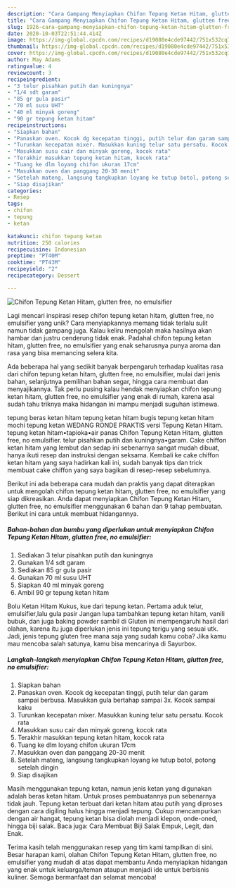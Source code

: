 ```yaml
---
description: "Cara Gampang Menyiapkan Chifon Tepung Ketan Hitam, glutten free, no emulsifier Anti Gagal"
title: "Cara Gampang Menyiapkan Chifon Tepung Ketan Hitam, glutten free, no emulsifier Anti Gagal"
slug: 1926-cara-gampang-menyiapkan-chifon-tepung-ketan-hitam-glutten-free-no-emulsifier-anti-gagal
date: 2020-10-03T22:51:44.414Z
image: https://img-global.cpcdn.com/recipes/d19080e4cde97442/751x532cq70/chifon-tepung-ketan-hitam-glutten-free-no-emulsifier-foto-resep-utama.jpg
thumbnail: https://img-global.cpcdn.com/recipes/d19080e4cde97442/751x532cq70/chifon-tepung-ketan-hitam-glutten-free-no-emulsifier-foto-resep-utama.jpg
cover: https://img-global.cpcdn.com/recipes/d19080e4cde97442/751x532cq70/chifon-tepung-ketan-hitam-glutten-free-no-emulsifier-foto-resep-utama.jpg
author: May Adams
ratingvalue: 4
reviewcount: 3
recipeingredient:
- "3 telur pisahkan putih dan kuningnya"
- "1/4 sdt garam"
- "85 gr gula pasir"
- "70 ml susu UHT"
- "40 ml minyak goreng"
- "90 gr tepung ketan hitam"
recipeinstructions:
- "Siapkan bahan"
- "Panaskan oven. Kocok dg kecepatan tinggi, putih telur dan garam sampai berbusa. Masukkan gula bertahap sampai 3x. Kocok sampai kaku"
- "Turunkan kecepatan mixer. Masukkan kuning telur satu persatu. Kocok rata"
- "Masukkan susu cair dan minyak goreng, kocok rata"
- "Terakhir masukkan tepung ketan hitam, kocok rata"
- "Tuang ke dlm loyang chifon ukuran 17cm"
- "Masukkan oven dan panggang 20-30 menit"
- "Setelah mateng, langsung tangkupkan loyang ke tutup botol, potong setelah dingin"
- "Siap disajikan"
categories:
- Resep
tags:
- chifon
- tepung
- ketan

katakunci: chifon tepung ketan 
nutrition: 250 calories
recipecuisine: Indonesian
preptime: "PT40M"
cooktime: "PT43M"
recipeyield: "2"
recipecategory: Dessert

---
```



![Chifon Tepung Ketan Hitam, glutten free, no emulsifier](https://img-global.cpcdn.com/recipes/d19080e4cde97442/751x532cq70/chifon-tepung-ketan-hitam-glutten-free-no-emulsifier-foto-resep-utama.jpg)

Lagi mencari inspirasi resep chifon tepung ketan hitam, glutten free, no emulsifier yang unik? Cara menyiapkannya memang tidak terlalu sulit namun tidak gampang juga. Kalau keliru mengolah maka hasilnya akan hambar dan justru cenderung tidak enak. Padahal chifon tepung ketan hitam, glutten free, no emulsifier yang enak seharusnya punya aroma dan rasa yang bisa memancing selera kita.

Ada beberapa hal yang sedikit banyak berpengaruh terhadap kualitas rasa dari chifon tepung ketan hitam, glutten free, no emulsifier, mulai dari jenis bahan, selanjutnya pemilihan bahan segar, hingga cara membuat dan menyajikannya. Tak perlu pusing kalau hendak menyiapkan chifon tepung ketan hitam, glutten free, no emulsifier yang enak di rumah, karena asal sudah tahu triknya maka hidangan ini mampu menjadi suguhan istimewa.

tepung beras ketan hitam tepung ketan hitam bugis tepung ketan hitam mochi tepung ketan WEDANG RONDE PRAKTIS versi Tepung Ketan Hitam. tepung ketan hitam•tapioka•air panas Chifon Tepung Ketan Hitam, glutten free, no emulsifier. telur pisahkan putih dan kuningnya•garam. Cake chiffon ketan hitam yang lembut dan sedap ini sebenarnya sangat mudah dibuat, hanya ikuti resep dan instruksi dengan seksama. Kembali ke cake chiffon ketan hitam yang saya hadirkan kali ini, sudah banyak tips dan trick membuat cake chiffon yang saya bagikan di resep-resep sebelumnya.


Berikut ini ada beberapa cara mudah dan praktis yang dapat diterapkan untuk mengolah chifon tepung ketan hitam, glutten free, no emulsifier yang siap dikreasikan. Anda dapat menyiapkan Chifon Tepung Ketan Hitam, glutten free, no emulsifier menggunakan 6 bahan dan 9 tahap pembuatan. Berikut ini cara untuk membuat hidangannya.

<!--inarticleads1-->

##### Bahan-bahan dan bumbu yang diperlukan untuk menyiapkan Chifon Tepung Ketan Hitam, glutten free, no emulsifier:

1. Sediakan 3 telur pisahkan putih dan kuningnya
1. Gunakan 1/4 sdt garam
1. Sediakan 85 gr gula pasir
1. Gunakan 70 ml susu UHT
1. Siapkan 40 ml minyak goreng
1. Ambil 90 gr tepung ketan hitam


Bolu Ketan Hitam Kukus, kue dari tepung ketan. Pertama aduk telur, emulsifier,lalu gula pasir Jangan lupa tambahkan tepung ketan hitam, vanili bubuk, dan juga baking powder sambil di Gluten ini mempengaruhi hasil dari olahan, karena itu juga diperlukan jenis ini tepung terigu yang sesuai utk. Jadi, jenis tepung gluten free mana saja yang sudah kamu coba? Jika kamu mau mencoba salah satunya, kamu bisa mencarinya di Sayurbox. 

<!--inarticleads2-->

##### Langkah-langkah menyiapkan Chifon Tepung Ketan Hitam, glutten free, no emulsifier:

1. Siapkan bahan
1. Panaskan oven. Kocok dg kecepatan tinggi, putih telur dan garam sampai berbusa. Masukkan gula bertahap sampai 3x. Kocok sampai kaku
1. Turunkan kecepatan mixer. Masukkan kuning telur satu persatu. Kocok rata
1. Masukkan susu cair dan minyak goreng, kocok rata
1. Terakhir masukkan tepung ketan hitam, kocok rata
1. Tuang ke dlm loyang chifon ukuran 17cm
1. Masukkan oven dan panggang 20-30 menit
1. Setelah mateng, langsung tangkupkan loyang ke tutup botol, potong setelah dingin
1. Siap disajikan


Masih menggunakan tepung ketan, namun jenis ketan yang digunakan adalah beras ketan hitam. Untuk proses pembuatannya pun sebenarnya tidak jauh. Tepung ketan terbuat dari ketan hitam atau putih yang diproses dengan cara digiling halus hingga menjadi tepung. Cukup mencampurkan dengan air hangat, tepung ketan bisa diolah menjadi klepon, onde-oned, hingga biji salak. Baca juga: Cara Membuat Biji Salak Empuk, Legit, dan Enak. 

Terima kasih telah menggunakan resep yang tim kami tampilkan di sini. Besar harapan kami, olahan Chifon Tepung Ketan Hitam, glutten free, no emulsifier yang mudah di atas dapat membantu Anda menyiapkan hidangan yang enak untuk keluarga/teman ataupun menjadi ide untuk berbisnis kuliner. Semoga bermanfaat dan selamat mencoba!
